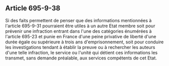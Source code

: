 Article 695-9-38
----
Si des faits permettent de penser que des informations mentionnées à l'article
695-9-31 pourraient être utiles à un autre Etat membre soit pour prévenir une
infraction entrant dans l'une des catégories énumérées à l'article 695-23 et
punie en France d'une peine privative de liberté d'une durée égale ou supérieure
à trois ans d'emprisonnement, soit pour conduire les investigations tendant à
établir la preuve ou à rechercher les auteurs d'une telle infraction, le service
ou l'unité qui détient ces informations les transmet, sans demande préalable,
aux services compétents de cet Etat.
